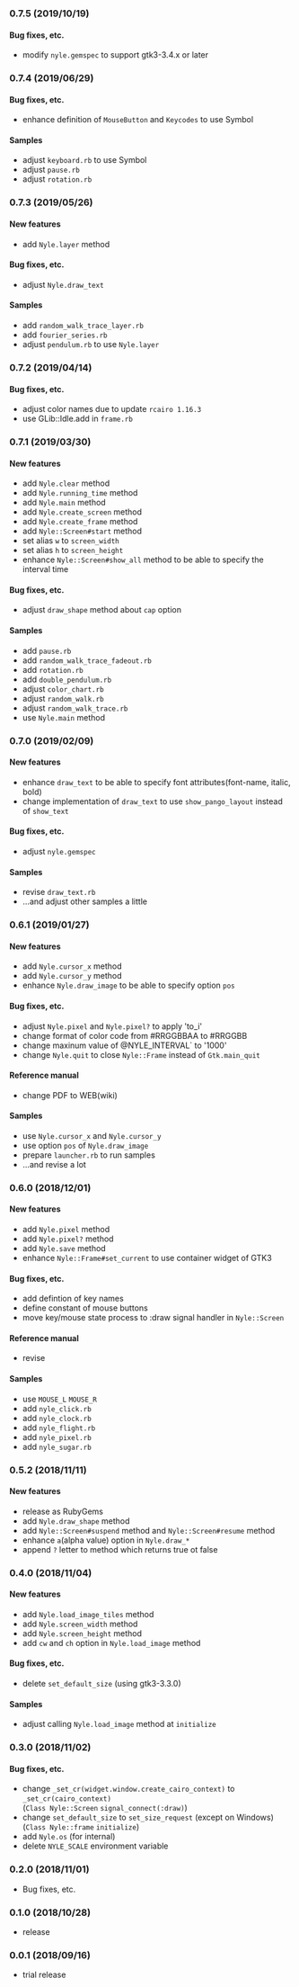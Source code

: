 ### 0.7.5 (2019/10/19)
#### Bug fixes, etc.
* modify `nyle.gemspec` to support gtk3-3.4.x or later


### 0.7.4 (2019/06/29)
#### Bug fixes, etc.
* enhance definition of `MouseButton` and `Keycodes` to use Symbol

#### Samples
* adjust `keyboard.rb` to use Symbol
* adjust `pause.rb`
* adjust `rotation.rb`


### 0.7.3 (2019/05/26)
#### New features
* add `Nyle.layer` method

#### Bug fixes, etc.
* adjust `Nyle.draw_text`

#### Samples
* add `random_walk_trace_layer.rb`
* add `fourier_series.rb`
* adjust `pendulum.rb` to use `Nyle.layer`


### 0.7.2 (2019/04/14)
#### Bug fixes, etc.
* adjust color names due to update `rcairo 1.16.3`
* use GLib::Idle.add in `frame.rb`


### 0.7.1 (2019/03/30)
#### New features
* add `Nyle.clear` method
* add `Nyle.running_time` method
* add `Nyle.main` method
* add `Nyle.create_screen` method
* add `Nyle.create_frame` method
* add `Nyle::Screen#start` method
* set alias `w` to `screen_width`
* set alias `h` to `screen_height`
* enhance `Nyle::Screen#show_all` method to be able to specify the interval time

#### Bug fixes, etc.
* adjust `draw_shape` method about `cap` option

#### Samples
* add `pause.rb`
* add `random_walk_trace_fadeout.rb`
* add `rotation.rb`
* add `double_pendulum.rb`
* adjust `color_chart.rb`
* adjust `random_walk.rb`
* adjust `random_walk_trace.rb`
* use `Nyle.main` method


### 0.7.0 (2019/02/09)
#### New features
* enhance `draw_text` to be able to specify font attributes(font-name, italic, bold)
* change implementation of `draw_text` to use `show_pango_layout` instead of `show_text`

#### Bug fixes, etc.
* adjust `nyle.gemspec`

#### Samples
* revise `draw_text.rb`
* ...and adjust other samples a little


### 0.6.1 (2019/01/27)
#### New features
* add `Nyle.cursor_x` method
* add `Nyle.cursor_y` method
* enhance `Nyle.draw_image` to be able to specify option `pos`

#### Bug fixes, etc.
* adjust `Nyle.pixel` and `Nyle.pixel?` to apply 'to_i'
* change format of color code from #RRGGBBAA to #RRGGBB
* change maxinum value of @NYLE_INTERVAL` to '1000'
* change `Nyle.quit` to close `Nyle::Frame` instead of `Gtk.main_quit`

#### Reference manual
* change PDF to WEB(wiki)

#### Samples
* use `Nyle.cursor_x` and `Nyle.cursor_y`
* use option `pos` of `Nyle.draw_image`
* prepare `launcher.rb` to run samples
* ...and revise a lot


### 0.6.0 (2018/12/01)
#### New features
* add `Nyle.pixel` method
* add `Nyle.pixel?` method
* add `Nyle.save` method
* enhance `Nyle::Frame#set_current` to use container widget of GTK3

#### Bug fixes, etc.
* add defintion of key names
* define constant of mouse buttons
* move key/mouse state process to :draw signal handler in `Nyle::Screen`

#### Reference manual
* revise

#### Samples
* use `MOUSE_L` `MOUSE_R`
* add `nyle_click.rb`
* add `nyle_clock.rb`
* add `nyle_flight.rb`
* add `nyle_pixel.rb`
* add `nyle_sugar.rb`


### 0.5.2 (2018/11/11)
#### New features
* release as RubyGems
* add `Nyle.draw_shape` method
* add `Nyle::Screen#suspend` method and `Nyle::Screen#resume` method
* enhance `a`(alpha value) option in `Nyle.draw_*`
* append `?` letter to method which returns true ot false


### 0.4.0 (2018/11/04)
#### New features

* add `Nyle.load_image_tiles` method
* add `Nyle.screen_width` method
* add `Nyle.screen_height` method
* add `cw` and `ch` option in `Nyle.load_image` method

#### Bug fixes, etc.
* delete `set_default_size` (using gtk3-3.3.0)

#### Samples
* adjust calling `Nyle.load_image` method at `initialize`


### 0.3.0 (2018/11/02)
#### Bug fixes, etc.

* change `_set_cr(widget.window.create_cairo_context)` to `_set_cr(cairo_context)`  
  (`Class Nyle::Screen` `signal_connect(:draw)`)
* change `set_default_size` to `set_size_request` (except on Windows)  
  (`Class Nyle::frame` `initialize`)
* add `Nyle.os` (for internal)
* delete `NYLE_SCALE` environment variable


### 0.2.0 (2018/11/01)
* Bug fixes, etc.


### 0.1.0 (2018/10/28)
* release


### 0.0.1 (2018/09/16)
* trial release

